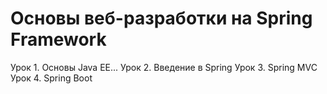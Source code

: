 # Основы веб-разработки на Spring Framework

Урок 1. Основы Java EE...
Урок 2. Введение в Spring
Урок 3. Spring MVC
Урок 4. Spring Boot




